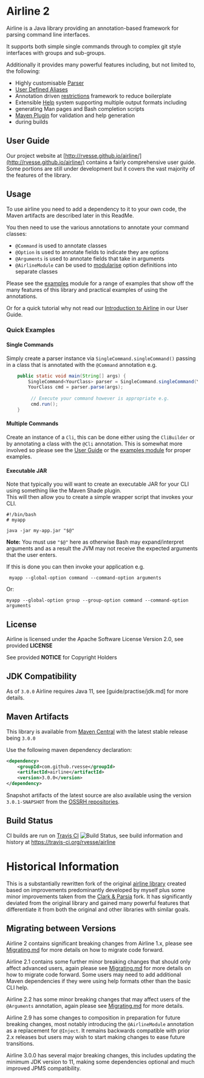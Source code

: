 # Airline 2

Airline is a Java library providing an annotation-based framework for parsing command line interfaces.

It supports both simple single commands through to complex git style interfaces with groups and sub-groups.

Additionally it provides many powerful features including, but not limited to, the following:

- Highly customisable [Parser](http://rvesse.github.io/airline/guide/parser/)
- [User Defined Aliases](http://rvesse.github.io/airline/guide/practise/aliases.html)
- Annotation driven [restrictions](http://rvesse.github.io/airline/guide/restrictions/) framework to reduce boilerplate
- Extensible [Help](http://rvesse.github.io/airline/guide/help) system supporting multiple output formats including 
- generating Man pages and Bash completion scripts
- [Maven Plugin](http://rvesse.github.io/airline/guide/practise/maven-plugin.html) for validation and help generation 
- during builds

## User Guide

Our project website at [http://rvesse.github.io/airline/](http://rvesse.github.io/airline/) contains a fairly 
comprehensive user guide.  Some portions are still under development but it covers the vast majority of the features 
of the library.

## Usage

To use airline you need to add a dependency to it to your own code, the Maven artifacts are described later in this 
ReadMe.

You then need to use the various annotations to annotate your command classes:

- `@Command` is used to annotate classes
- `@Option` is used to annotate fields to indicate they are options
- `@Arguments` is used to annotate fields that take in arguments
- `@AirlineModule` can be used to [modularise](http://rvesse.github.io/airline/guide/practise/oop.html) option 
  definitions into separate classes

Please see the [examples](airline-examples/) module for a range of examples that show off the many features of this 
library and practical examples of using the annotations.

Or for a quick tutorial why not read our [Introduction to Airline](http://rvesse.github.io/airline/guide/) in our User 
Guide.

### Quick Examples

#### Single Commands

Simply create a parser instance via `SingleCommand.singleCommand()` passing in a class that is annotated with the 
`@Command` annotation e.g.

```java
    public static void main(String[] args) {
        SingleCommand<YourClass> parser = SingleCommand.singleCommand(YourClass.class);
        YourClass cmd = parser.parse(args);
        
         // Execute your command however is appropriate e.g.
         cmd.run();   
    }
```

#### Multiple Commands

Create an instance of a `Cli`, this can be done either using the `CliBuilder` or by annotating a class with the `@Cli` 
annotation.  This is somewhat more involved so please see the
[User Guide](http://rvesse.github.io/airline/guide/#building-a-cli) or the [examples module](examples/) for proper 
examples.

#### Executable JAR

Note that typically you will want to create an executable JAR for your CLI using something like the Maven Shade plugin.  
This will then allow you to create a simple wrapper script that invokes your CLI.

    #!/bin/bash
    # myapp
    
    java -jar my-app.jar "$@"
    
**Note:** You must use `"$@"` here as otherwise Bash may expand/interpret arguments and as a result the JVM may not 
receive the expected arguments that the user enters.

If this is done you can then invoke your application e.g.

     myapp --global-option command --command-option arguments
     
Or:

    myapp --global-option group --group-option command --command-option arguments
    
    
## License

Airline is licensed under the Apache Software License Version 2.0, see provided **LICENSE**

See provided **NOTICE** for Copyright Holders

## JDK Compatibility

As of `3.0.0` Airline requires Java 11, see [guide/practise/jdk.md] for more details.

## Maven Artifacts

This library is available from [Maven Central](http://search.maven.org) with the latest stable release being `3.0.0`

Use the following maven dependency declaration:

```xml
<dependency>
    <groupId>com.github.rvesse</groupId>
    <artifactId>airline</artifactId>
    <version>3.0.0</version>
</dependency>
```

Snapshot artifacts of the latest source are also available using the version `3.0.1-SNAPSHOT` from the 
[OSSRH repositories](http://central.sonatype.org/pages/ossrh-guide.html#ossrh-usage-notes).

## Build Status

CI builds are run on [Travis CI](http://travis-ci.org/) ![Build Status](https://travis-ci.org/rvesse/airline.png), see 
build information and history at https://travis-ci.org/rvesse/airline

# Historical Information

This is a substantially rewritten fork of the original [airline library](https://github.com/airlift/airline) created 
based on improvements predominantly developed by myself plus some minor improvements taken from the
[Clark & Parsia](https://github.com/clarkparsia/airline) fork.  It has significantly deviated from the original library 
and gained many powerful features that differentiate it from both the original and other libraries with similar goals.

## Migrating between Versions

Airline 2 contains significant breaking changes from Airline 1.x, please see [Migrating.md](Migrating.md) for more 
details on how to migrate code forward.

Airline 2.1 contains some further minor breaking changes that should only affect advanced users, again please see 
[Migrating.md](Migrating.md) for more details on how to migrate code forward.  Some users may need to add additional 
Maven dependencies if they were using help formats other than the basic CLI help.

Airline 2.2 has some minor breaking changes that may affect users of the `@Arguments` annotation, again please see 
[Migrating.md](Migrating.md) for more details.

Airline 2.9 has some changes to composition in preparation for future breaking changes, most notably introducing the 
`@AirlineModule` annotation as a replacement for `@Inject`.  It remains backwards compatible with prior 2.x releases 
but users may wish to start making changes to ease future transitions.

Airline 3.0.0 has several major breaking changes, this includes updating the minimum JDK version to 11, making some
dependencies optional and much improved JPMS compatibility.
